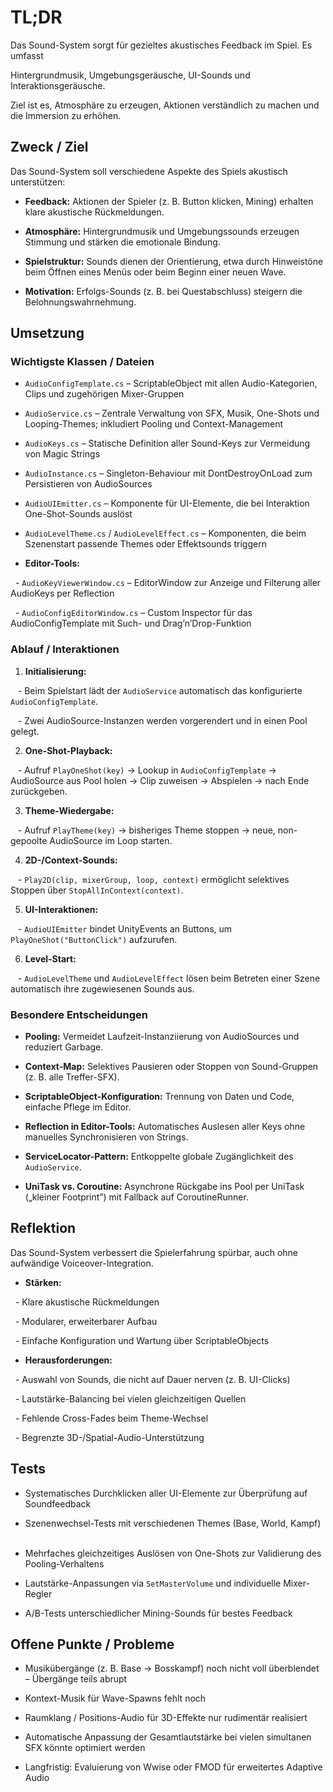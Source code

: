 # TL;DR

Das Sound-System sorgt für gezieltes akustisches Feedback im Spiel. Es umfasst  

Hintergrundmusik, Umgebungsgeräusche, UI-Sounds und Interaktionsgeräusche.  

Ziel ist es, Atmosphäre zu erzeugen, Aktionen verständlich zu machen und die Immersion zu erhöhen.

  
## Zweck / Ziel

Das Sound-System soll verschiedene Aspekte des Spiels akustisch unterstützen:  

- **Feedback:** Aktionen der Spieler (z. B. Button klicken, Mining) erhalten klare akustische Rückmeldungen.  

- **Atmosphäre:** Hintergrundmusik und Umgebungssounds erzeugen Stimmung und stärken die emotionale Bindung.  

- **Spielstruktur:** Sounds dienen der Orientierung, etwa durch Hinweistöne beim Öffnen eines Menüs oder beim Beginn einer neuen Wave.  

- **Motivation:** Erfolgs-Sounds (z. B. bei Questabschluss) steigern die Belohnungswahrnehmung.

  

## Umsetzung

### Wichtigste Klassen / Dateien

- `AudioConfigTemplate.cs` – ScriptableObject mit allen Audio-Kategorien, Clips und zugehörigen Mixer-Gruppen  

- `AudioService.cs` – Zentrale Verwaltung von SFX, Musik, One-Shots und Looping-Themes; inkludiert Pooling und Context-Management  

- `AudioKeys.cs` – Statische Definition aller Sound-Keys zur Vermeidung von Magic Strings  

- `AudioInstance.cs` – Singleton-Behaviour mit DontDestroyOnLoad zum Persistieren von AudioSources  

- `AudioUIEmitter.cs` – Komponente für UI-Elemente, die bei Interaktion One-Shot-Sounds auslöst  

- `AudioLevelTheme.cs` / `AudioLevelEffect.cs` – Komponenten, die beim Szenenstart passende Themes oder Effektsounds triggern  

- **Editor-Tools:**  

  - `AudioKeyViewerWindow.cs` – EditorWindow zur Anzeige und Filterung aller AudioKeys per Reflection  

  - `AudioConfigEditorWindow.cs` – Custom Inspector für das AudioConfigTemplate mit Such- und Drag’n’Drop-Funktion

  
### Ablauf / Interaktionen

1. **Initialisierung:**  

   - Beim Spielstart lädt der `AudioService` automatisch das konfigurierte `AudioConfigTemplate`.  

   - Zwei AudioSource-Instanzen werden vorgerendert und in einen Pool gelegt.  

2. **One-Shot-Playback:**  

   - Aufruf `PlayOneShot(key)` → Lookup in `AudioConfigTemplate` → AudioSource aus Pool holen → Clip zuweisen → Abspielen → nach Ende zurückgeben.  

3. **Theme-Wiedergabe:**  

   - Aufruf `PlayTheme(key)` → bisheriges Theme stoppen → neue, non-gepoolte AudioSource im Loop starten.  

4. **2D-/Context-Sounds:**  

   - `Play2D(clip, mixerGroup, loop, context)` ermöglicht selektives Stoppen über `StopAllInContext(context)`.  

5. **UI-Interaktionen:**  

   - `AudioUIEmitter` bindet UnityEvents an Buttons, um `PlayOneShot("ButtonClick")` aufzurufen.  

6. **Level-Start:**  

   - `AudioLevelTheme` und `AudioLevelEffect` lösen beim Betreten einer Szene automatisch ihre zugewiesenen Sounds aus.

  
### Besondere Entscheidungen

- **Pooling:** Vermeidet Laufzeit-Instanziierung von AudioSources und reduziert Garbage.  

- **Context-Map:** Selektives Pausieren oder Stoppen von Sound-Gruppen (z. B. alle Treffer-SFX).  

- **ScriptableObject-Konfiguration:** Trennung von Daten und Code, einfache Pflege im Editor.  

- **Reflection in Editor-Tools:** Automatisches Auslesen aller Keys ohne manuelles Synchronisieren von Strings.  

- **ServiceLocator-Pattern:** Entkoppelte globale Zugänglichkeit des `AudioService`.  

- **UniTask vs. Coroutine:** Asynchrone Rückgabe ins Pool per UniTask („kleiner Footprint”) mit Fallback auf CoroutineRunner.

  

## Reflektion

Das Sound-System verbessert die Spielerfahrung spürbar, auch ohne aufwändige Voiceover-Integration.  

- **Stärken:**  

  - Klare akustische Rückmeldungen  

  - Modularer, erweiterbarer Aufbau  

  - Einfache Konfiguration und Wartung über ScriptableObjects  

- **Herausforderungen:**  

  - Auswahl von Sounds, die nicht auf Dauer nerven (z. B. UI-Clicks)  

  - Lautstärke-Balancing bei vielen gleichzeitigen Quellen  

  - Fehlende Cross-Fades beim Theme-Wechsel  

  - Begrenzte 3D-/Spatial-Audio-Unterstützung

  


## Tests

- Systematisches Durchklicken aller UI-Elemente zur Überprüfung auf Soundfeedback  

- Szenenwechsel-Tests mit verschiedenen Themes (Base, World, Kampf)  

- Mehrfaches gleichzeitiges Auslösen von One-Shots zur Validierung des Pooling-Verhaltens  

- Lautstärke-Anpassungen via `SetMasterVolume` und individuelle Mixer-Regler  

- A/B-Tests unterschiedlicher Mining-Sounds für bestes Feedback

  

## Offene Punkte / Probleme

- Musikübergänge (z. B. Base → Bosskampf) noch nicht voll überblendet – Übergänge teils abrupt  

- Kontext-Musik für Wave-Spawns fehlt noch  

- Raumklang / Positions-Audio für 3D-Effekte nur rudimentär realisiert  

- Automatische Anpassung der Gesamtlautstärke bei vielen simultanen SFX könnte optimiert werden  

- Langfristig: Evaluierung von Wwise oder FMOD für erweitertes Adaptive Audio